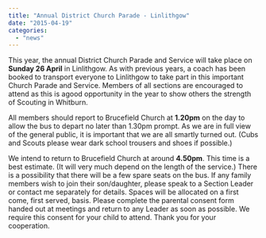 ```yaml
---
title: "Annual District Church Parade - Linlithgow"
date: "2015-04-19"
categories: 
  - "news"
---
```


This year, the annual District Church Parade and Service will take place on **Sunday 26 April** in Linlithgow. As with previous years, a coach has been booked to transport everyone to Linlithgow to take part in this important Church Parade and Service. Members of all sections are encouraged to attend as this is agood opportunity in the year to show others the strength of Scouting in Whitburn.

All members should report to Brucefield Church at **1.20pm** on the day to allow the bus to depart no later than 1.30pm prompt. As we are in full view of the general public, it is important that we are all smartly turned out. (Cubs and Scouts please wear dark school trousers and shoes if possible.)

We intend to return to Brucefield Church at around **4.50pm**. This time is a best estimate. (It will very much depend on the length of the service.) There is a possibility that there will be a few spare seats on the bus. If any family members wish to join their son/daughter, please speak to a Section Leader or contact me separately for details. Spaces will be allocated on a first come, first served, basis. Please complete the parental consent form handed out at meetings and return to any Leader as soon as possible. We require this consent for your child to attend. Thank you for your cooperation.

